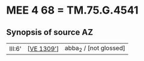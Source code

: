 # MEE 4 68 = TM.75.G.4541

## Synopsis of source AZ

|        |              |                                  |
| ------ | ------------ | -------------------------------- |
| III:6' | [[VE 1309']] | abba<sub>2</sub> / [not glossed] |


[//begin]: # "Autogenerated link references for markdown compatibility"
[VE 1309']: <VE 1309'> "VE 1309'"
[//end]: # "Autogenerated link references"